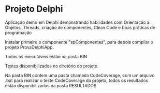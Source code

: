 # Projeto Delphi
Aplicação demo em Delphi demonstrando habilidades com Orientação a Objetos, Threads, criação de componentes, Clean Code e boas práticas de programação

Instalar primeiro o componente "spComponentes", para depois compilar o projeto ProvaDelphiApp.

Todos os executáveis estão na pasta BIN

Testes disponibilizados no diretório do projeto.

Na pasta BIN contem uma pasta chamada CodeCoverage, com um arquivo .bat para realizar o 
teste CodeCoverage do projeto, todos os resultados estão disponibilizados na pasta RESULTADOS

